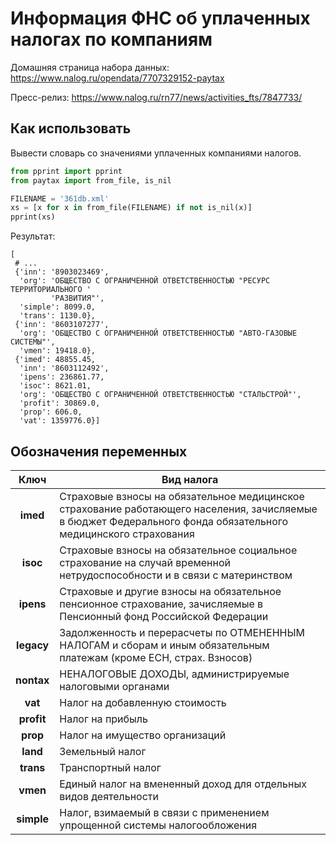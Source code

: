 # Информация ФНС об уплаченных налогах по компаниям

Домашняя страница набора данных: <https://www.nalog.ru/opendata/7707329152-paytax>

Пресс-релиз: <https://www.nalog.ru/rn77/news/activities_fts/7847733/>


## Как использовать

Вывести словарь со значениями уплаченных компаниями налогов. 

```python 
from pprint import pprint
from paytax import from_file, is_nil

FILENAME = '361db.xml'
xs = [x for x in from_file(FILENAME) if not is_nil(x)]
pprint(xs)
```

Результат:

```
[
 # ... 
 {'inn': '8903023469',
  'org': 'ОБЩЕСТВО С ОГРАНИЧЕННОЙ ОТВЕТСТВЕННОСТЬЮ "РЕСУРС ТЕРРИТОРИАЛЬНОГО '
         'РАЗВИТИЯ"',
  'simple': 8099.0,
  'trans': 1130.0},
 {'inn': '8603107277',
  'org': 'ОБЩЕСТВО С ОГРАНИЧЕННОЙ ОТВЕТСТВЕННОСТЬЮ "АВТО-ГАЗОВЫЕ СИСТЕМЫ"',
  'vmen': 19418.0},
 {'imed': 48855.45,
  'inn': '8603112492',
  'ipens': 236861.77,
  'isoc': 8621.01,
  'org': 'ОБЩЕСТВО С ОГРАНИЧЕННОЙ ОТВЕТСТВЕННОСТЬЮ "СТАЛЬСТРОЙ"',
  'profit': 30869.0,
  'prop': 606.0,
  'vat': 1359776.0}]
```

Обозначения переменных
---------------------- 

| Ключ | Вид налога |
|:----:| --- |
| **imed** |  Страховые взносы на обязательное медицинское страхование работающего населения, зачисляемые в бюджет Федерального фонда обязательного медицинского страхования |
| **isoc** |  Страховые взносы на обязательное социальное страхование на случай временной нетрудоспособности и в связи с материнством |
| **ipens** |  Страховые и другие взносы на обязательное пенсионное страхование, зачисляемые в Пенсионный фонд Российской Федерации |
| **legacy** |  Задолженность и перерасчеты по ОТМЕНЕННЫМ НАЛОГАМ  и сборам и иным обязательным платежам (кроме ЕСН, страх. Взносов) |
| **nontax** |  НЕНАЛОГОВЫЕ ДОХОДЫ, администрируемые налоговыми органами |
| **vat** |  Налог на добавленную стоимость |
| **profit** |  Налог на прибыль |
| **prop** |  Налог на имущество организаций |
| **land** |  Земельный налог |
| **trans** |  Транспортный налог |
| **vmen** |  Единый налог на вмененный доход для отдельных видов деятельности |
| **simple** |  Налог, взимаемый в связи с применением упрощенной системы налогообложения |
